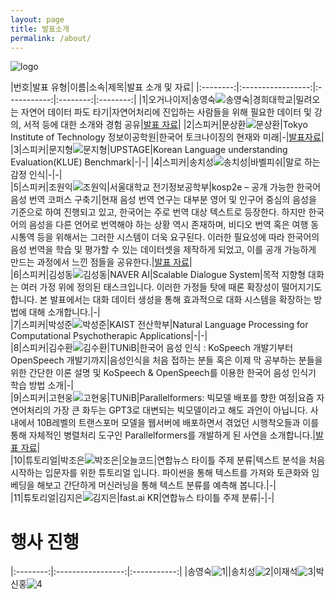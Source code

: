```yaml
---
layout: page
title: 발표소개
permalink: /about/
---
```




![logo](./pic/banner.png)
       

|번호|발표 유형|이름|소속|제목|발표 소개 및 자료|
|:--------:|:-----------------:|:-----------:|:--------:|:--------:|
|1|오거나이저|송영숙![송영숙](./pic/song.jpg)|경희대학교|밀려오는 자연어 데이터 파도 타기|자연어처리에 진입하는 사람들을 위해 필요한 데이터 및 강의, 서적 등에 대한 소개와 경험 공유|[발표 자료](./data/song_langcon.pdf)|
|2|스피커|문상환![문상환](./pic/mun.png)|Tokyo Institute of Technology 정보이공학원|한국어 토크나이징의 현재와 미래|-|[발표자료](./pic/langcon2021_tokenization.pdf)| 
|3|스피커|문지형![문지형](./pic/jh.jpg)|UPSTAGE|Korean Language understanding Evaluation(KLUE) Benchmark|-|-| 
|4|스피커|송치성![송치성](./pic/chisong.jpg)|바벨피쉬|말로 하는 감정 인식|-|-|   
|5|스피커|조원익![조원익](./pic/WarnikChow.jpg)|서울대학교 전기정보공학부|kosp2e – 공개 가능한 한국어 음성 번역 코퍼스 구축기|현재 음성 번역 연구는 대부분 영어 및 인구어 중심의 음성을 기준으로 하여 진행되고 있고, 한국어는 주로 번역 대상 텍스트로 등장한다. 하지만 한국어의 음성을 다른 언어로 번역해야 하는 상황 역시 존재하며, 비디오 번역 혹은 여행 동시통역 등을 위해서는 그러한 시스템이 더욱 요구된다. 이러한 필요성에 따라 한국어의 음성 번역을 학습 및 평가할 수 있는 데이터셋을 제작하게 되었고, 이를 공개 가능하게 만드는 과정에서 느낀 점들을 공유한다.|[발표 자료](./data/kosp2e.pdf)|          
|6|스피커|김성동![김성동](./pic/sungdong.jpg)|NAVER AI|Scalable Dialogue System|목적 지향형 대화는 여러 가정 위에 정의된 태스크입니다. 이러한 가정들 탓에 때론 확장성이 떨어지기도 합니다. 본 발표에서는 대화 데이터 생성을 통해 효과적으로 대화 시스템을 확장하는 방법에 대해 소개합니다.|-|            
|7|스피커|박성준![박성준](./pic/sjun.png)|KAIST 전산학부|Natural Language Processing for Computational Psychotherapic Applications|-|-|        
|8|스피커|김수환![김수환](./pic/suh.png)|TUNiB|한국어 음성 인식 : KoSpeech 개발기부터 OpenSpeech 개발기까지|음성인식을 처음 접하는 분들 혹은 이제 막 공부하는 분들을 위한 간단한 이론 설명 및 KoSpeech & OpenSpeech를 이용한 한국어 음성 인식기 학습 방법 소개|-|            
|9|스피커|고현웅![고현웅](./pic/go.png)|TUNiB|Parallelformers: 빅모델 배포를 향한 여정|요즘 자연어처리의 가장 큰 화두는 GPT3로 대변되는 빅모델이라고 해도 과언이 아닙니다. 사내에서 10B레벨의 트랜스포머 모델을 웹서버에 배포하면서 겪었던 시행착오들과 이를 통해 자체적인 병렬처리 도구인 Parallelformers를 개발하게 된 사연을 소개합니다.|[발표 자료](./data/Parallelformers_Langcon.pdf)|         
|10|튜토리얼|박조은![박조은](./pic/joeun.jpg)|오늘코드|연합뉴스 타이틀 주제 분류|텍스트 분석을 처음 시작하는 입문자를 위한 튜토리얼 입니다. 파이썬을 통해 텍스트를 가져와 토큰화와 임베딩을 해보고 간단하게 머신러닝을 통해 텍스트 분류를 예측해 봅니다.|-|   
|11|튜토리얼|김지은![김지은](./pic/jieun.png)|fast.ai KR|연합뉴스 타이틀 주제 분류|-|-|       
       





# 행사 진행



|:--------:|:-----------------:|:-----------:|
|송영숙![1](./pic/song.jpg)||송치성![2](./pic/chisong.jpg)|이재석![3](./pic/jesouk.jpg)|박신홍![4](./pic/sinhongpark.jpg)







